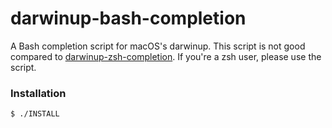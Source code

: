 darwinup-bash-completion
========================

A Bash completion script for macOS's darwinup.
This script is not good compared to [darwinup-zsh-completion](https://github.com/tetsuok/darwinup-zsh-completion).
If you're a zsh user, please use the script.

### Installation

    $ ./INSTALL
